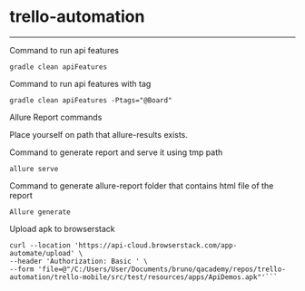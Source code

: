 # trello-automation

---

Command to run api features

```shell
gradle clean apiFeatures
```
Command to run api features with tag

```shell
gradle clean apiFeatures -Ptags="@Board"
```

Allure Report commands

Place yourself on path that allure-results exists.

Command to generate report and serve it using tmp path
```shell
allure serve
```
Command to generate allure-report folder that contains html file of the report

```shell
Allure generate
```


Upload apk to browserstack

```shell
curl --location 'https://api-cloud.browserstack.com/app-automate/upload' \
--header 'Authorization: Basic ' \
--form 'file=@"/C:/Users/User/Documents/bruno/qacademy/repos/trello-automation/trello-mobile/src/test/resources/apps/ApiDemos.apk"'```